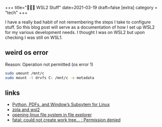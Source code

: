 +++
title="👩🏻‍💻 WSL2 Stuff"
date=2021-03-19
draft=false
[extra]
category = "tech"
+++

I have a really bad habit of not remembering the steps I take to configure stuff. So this blog post will serve as a documentation of how I set up WSL2 for my various development needs. <!-- more --> I thought I was on WSL2 but upon checking I was still on WSL1. 

## weird os error
Reason: Operation not permitted (os error 1)
```bash
sudo umount /mnt/c
sudo mount -t drvfs C: /mnt/c -o metadata
```

## links
- [Python, PDFs, and Window’s Subsytem for Linux](https://school.geekwall.in/p/9QG6NstS/)
- [zola and wsl2](https://github.com/getzola/zola/issues/1440)
- [opening linux file system in file explorer](https://www.reddit.com/r/bashonubuntuonwindows/comments/gr6ala/just_installed_wsl_2_where_should_i_save_all_my/)
- [fatal: could not create work tree... : Permission denied](https://stackoverflow.com/questions/16376035/fatal-could-not-create-work-tree-dir-kivy)
